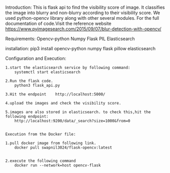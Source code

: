 Introduction:
    This is flask api to find the visibility score of image.
    It classifies the image into blurry and non-blurry according to their visibility score.
    We used python-opencv library along with other several modules.
    For the full documentation of code.Visit the reference website 
    https://www.pyimagesearch.com/2015/09/07/blur-detection-with-opencv/


Requirements:
    Opencv-python
    Numpy
    Flask
    PIL
    Elasticsearch

installation:
    pip3 install opencv-python numpy flask pillow elasticsearch
   

Configuration and Execution:

    1.start the elasticsearch service by following command:
        systemctl start elasticsearch
    
    2.Run the flask code.
        python3 flask_api.py
    
    3.Hit the endpoint    http://localhost:5000/

    4.upload the images and check the visibility score.

    5.images are also stored in elasticsearch. to check this,hit the following endpoint:
        http://localhost:9200/data/_search?size=1000&from=0

   
    Execution from the Docker file:

    1.pull docker image from following link.
        docker pull swapnil3024/flask-opencv:latest


    2.execute the following command
        docker run --network=host opencv-flask

    

